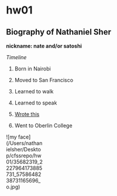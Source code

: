 # hw01

## Biography of Nathaniel Sher

**nickname: nate and/or satoshi**

*Timeline*

1. Born in Nairobi

2. Moved to San Francisco

3. Learned to walk

4. Learned to speak

5. [Wrote this](http://chicagopolicyreview.org/2018/12/21/can-china-tip-the-balance-the-security-dilemma-in-east-asia/)

6. Went to Oberlin College

<div style="width:100px; height:100px">
![my face](/Users/nathanielsher/Desktop/cfssrepo/hw01/35682319_2227964173885731_5758648238731165696_o.jpg)

